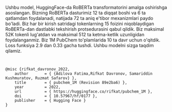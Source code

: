 Ushbu model, HuggingFace-da RoBERTa transformatorini amalga oshirishga asoslangan. Bizning RoBERTa dasturimiz 12 ta diqqat boshi va 6 ta qatlamdan foydalanadi, natijada 72 ta aniq e'tibor mexanizmlari paydo bo'ladi. Biz har bir kirish satridagi tokenlarning 15 foizini niqoblaydigan RoBERTa-dan dastlabki tekshirish protsedurasini qabul qildik. Biz maksimal 52K tokenli lug'atdan va maksimal 512 ta ketma-ketlik uzunligidan foydalanganmiz. Biz 1M PubChem to'plamlarida 10 ta davr uchun o'qitdik. Loss funksiya 2.9 dan 0.33 gacha tushdi. Ushbu modelni sizga taqdim qilamiz.
<pre><code class="language-python">

@misc {rifkat_davronov_2022,
	author       = { {Adilova Fatima,Rifkat Davronov, Samariddin Kushmuratov, Ruzmat Safarov} },
	title        = { pubchem_1M (Revision 89e2ba6) },
	year         = 2022,
	url          = { https://huggingface.co/rifkat/pubchem_1M },
	doi          = { 10.57967/hf/0177 },
	publisher    = { Hugging Face }
}

</code></pre>